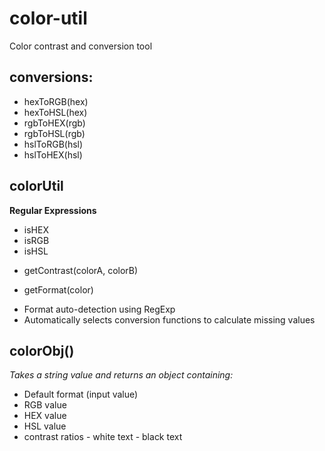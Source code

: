 # color-util
Color contrast and conversion tool

## conversions: 
 - hexToRGB(hex)
 - hexToHSL(hex)
 - rgbToHEX(rgb)
 - rgbToHSL(rgb)
 - hslToRGB(hsl)
 - hslToHEX(hsl)

## colorUtil
 **Regular Expressions**
 - isHEX
 - isRGB
 - isHSL
 
 * getContrast(colorA, colorB)
 
 * getFormat(color)
  - Format auto-detection using RegExp
  - Automatically selects conversion functions to calculate missing values 
 
 
 ## colorObj()
   *Takes a string value and returns an object containing:*
   - Default format (input value)
   - RGB value
   - HEX value
   - HSL value
   - contrast ratios
    - white text
    - black text
